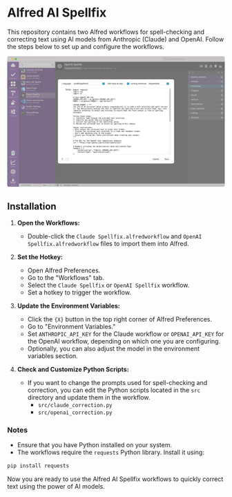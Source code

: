 # Alfred AI Spellfix

This repository contains two Alfred workflows for spell-checking and correcting text using AI models from Anthropic (Claude) and OpenAI. Follow the steps below to set up and configure the workflows.

![workflow](<images/CleanShot 2024-07-20 at 13.12.54@2x.png>)

## Installation

1. **Open the Workflows:**
   - Double-click the `Claude Spellfix.alfredworkflow` and `OpenAI Spellfix.alfredworkflow` files to import them into Alfred.

2. **Set the Hotkey:**
   - Open Alfred Preferences.
   - Go to the "Workflows" tab.
   - Select the `Claude Spellfix` or `OpenAI Spellfix` workflow.
   - Set a hotkey to trigger the workflow.

3. **Update the Environment Variables:**
   - Click the `{X}` button in the top right corner of Alfred Preferences.
   - Go to "Environment Variables."
   - Set `ANTHROPIC_API_KEY` for the Claude workflow or `OPENAI_API_KEY` for the OpenAI workflow, depending on which one you are configuring.
   - Optionally, you can also adjust the model in the environment variables section.

4. **Check and Customize Python Scripts:**
   - If you want to change the prompts used for spell-checking and correction, you can edit the Python scripts located in the `src` directory and update them in the workflow.
     - `src/claude_correction.py`
     - `src/openai_correction.py`


### Notes

- Ensure that you have Python installed on your system.
- The workflows require the `requests` Python library. Install it using:
```bash
pip install requests
```

Now you are ready to use the Alfred AI Spellfix workflows to quickly correct text using the power of AI models.